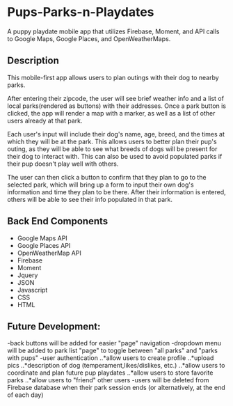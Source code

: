 # Pups-Parks-n-Playdates

A puppy playdate mobile app that utilizes Firebase, Moment, and API calls to Google Maps, Google Places, and OpenWeatherMaps.


## Description

   This mobile-first app allows users to plan outings with their dog to nearby parks.

   After entering their zipcode, the user will see brief weather info and a list of local parks(rendered as buttons) with their addresses.  Once a park button is clicked, the app will render a map with a marker, as well as a list of other users already at that park.

   Each user's input will include their dog's name, age, breed, and the times at which they will be at the park.  This allows users to better plan their pup's outing, as they will be able to see what breeds of dogs will be present for their dog to interact with. This can also be used to avoid populated parks if their pup doesn't play well with others.

   The user can then click a button to confirm that they plan to go to the selected park, which will bring up a form to input their own dog's information and time they plan to be there.  After their information is entered, others will be able to see their info populated in that park.

## Back End Components

 - Google Maps API
 - Google Places API
 - OpenWeatherMap API
 - Firebase
 - Moment
 - Jquery
 - JSON
 - Javascript
 - CSS
 - HTML

## Future Development:

 -back buttons will be added for easier "page" navigation
 -dropdown menu will be added to park list "page" to toggle between "all parks" and "parks with pups"
 -user authentication
   ..*allow users to create profile
   ..*upload pics
   ..*description of dog (temperament,likes/dislikes, etc.)
   ..*allow users to coordinate and plan future pup playdates
   ..*allow users to store favorite parks
   ..*allow users to "friend" other users
-users will be deleted from Firebase database when their park session ends (or alternatively, at the end of each day)
